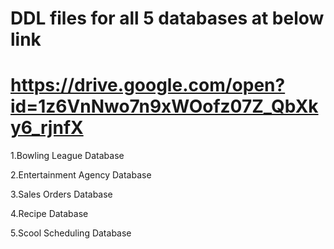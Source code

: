 
# DDL files for all 5 databases at below link
# https://drive.google.com/open?id=1z6VnNwo7n9xWOofz07Z_QbXky6_rjnfX


1.Bowling League Database

2.Entertainment Agency Database

3.Sales Orders Database

4.Recipe Database

5.Scool Scheduling Database

